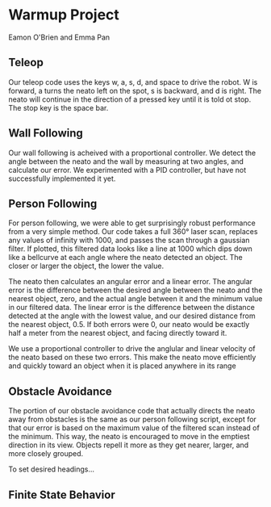 # Warmup Project
Eamon O'Brien and Emma Pan

## Teleop

Our teleop code uses the keys w, a, s, d, and space to drive the robot. W is forward, a turns the neato left on the spot, s is backward, and d is right. The neato will continue in the direction of a pressed key until it is told ot stop. The stop key is the space bar.

## Wall Following

Our wall following is acheived with a proportional controller. We detect the angle between the neato and the wall by measuring at two angles, and calculate our error. We experimented with a PID controller, but have not successfully implemented it yet.

## Person Following

For person following, we were able to get surprisingly robust performance from a very simple method. Our code takes a full 360° laser scan, replaces any values of infinity with 1000, and passes the scan through a gaussian filter. If plotted, this filtered data looks like a line at 1000 which dips down like a bellcurve at each angle where the neato detected an object. The closer or larger the object, the lower the value.

The neato then calculates an angular error and a linear error. The angular error is the difference between the desired angle between the neato and the nearest object, zero, and the actual angle between it and the minimum value in our filtered data. The linear error is the difference between the distance detected at the angle with the lowest value, and our desired distance from the nearest object, 0.5. If both errors were 0, our neato would be exactly half a meter from the nearest object, and facing directly toward it.

We use a proportional controller to drive the anglular and linear velocity of the neato based on these two errors. This make the neato move efficiently and quickly toward an object when it is placed anywhere in its range

## Obstacle Avoidance

The portion of our obstacle avoidance code that actually directs the neato away from obstacles is the same as our person following script, except for that our error is based on the maximum value of the filtered scan instead of the minimum. This way, the neato is encouraged to move in the emptiest direction in its view. Objects repell it more as they get nearer, larger, and more closely grouped.

To set desired headings...

## Finite State Behavior
